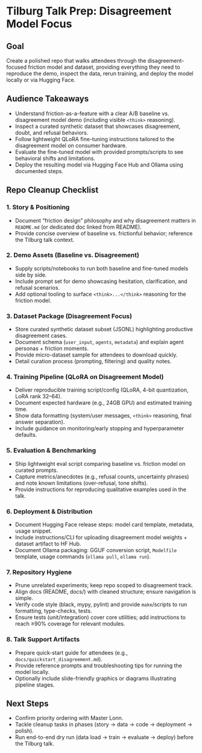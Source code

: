 # Tilburg Talk Prep: Disagreement Model Focus

## Goal

Create a polished repo that walks attendees through the disagreement-focused friction model and dataset, providing everything they need to reproduce the demo, inspect the data, rerun training, and deploy the model locally or via Hugging Face.

## Audience Takeaways

- Understand friction-as-a-feature with a clear A/B baseline vs. disagreement model demo (including visible `<think>` reasoning).
- Inspect a curated synthetic dataset that showcases disagreement, doubt, and refusal behaviors.
- Follow lightweight QLoRA fine-tuning instructions tailored to the disagreement model on consumer hardware.
- Evaluate the fine-tuned model with provided prompts/scripts to see behavioral shifts and limitations.
- Deploy the resulting model via Hugging Face Hub and Ollama using documented steps.

## Repo Cleanup Checklist

### 1. Story & Positioning

- Document “friction design” philosophy and why disagreement matters in `README.md` (or dedicated doc linked from README).
- Provide concise overview of baseline vs. frictionful behavior; reference the Tilburg talk context.

### 2. Demo Assets (Baseline vs. Disagreement)

- Supply scripts/notebooks to run both baseline and fine-tuned models side by side.
- Include prompt set for demo showcasing hesitation, clarification, and refusal scenarios.
- Add optional tooling to surface `<think>...</think>` reasoning for the friction model.

### 3. Dataset Package (Disagreement Focus)

- Store curated synthetic dataset subset (JSONL) highlighting productive disagreement cases.
- Document schema (`user_input`, `agents`, `metadata`) and explain agent personas + friction moments.
- Provide micro-dataset sample for attendees to download quickly.
- Detail curation process (prompting, filtering) and quality notes.

### 4. Training Pipeline (QLoRA on Disagreement Model)

- Deliver reproducible training script/config (QLoRA, 4-bit quantization, LoRA rank 32–64).
- Document expected hardware (e.g., 24GB GPU) and estimated training time.
- Show data formatting (system/user messages, `<think>` reasoning, final answer separation).
- Include guidance on monitoring/early stopping and hyperparameter defaults.

### 5. Evaluation & Benchmarking

- Ship lightweight eval script comparing baseline vs. friction model on curated prompts.
- Capture metrics/anecdotes (e.g., refusal counts, uncertainty phrases) and note known limitations (over-refusal, tone shifts).
- Provide instructions for reproducing qualitative examples used in the talk.

### 6. Deployment & Distribution

- Document Hugging Face release steps: model card template, metadata, usage snippet.
- Include instructions/CLI for uploading disagreement model weights + dataset artifact to HF Hub.
- Document Ollama packaging: GGUF conversion script, `Modelfile` template, usage commands (`ollama pull`, `ollama run`).

### 7. Repository Hygiene

- Prune unrelated experiments; keep repo scoped to disagreement track.
- Align docs (README, docs/) with cleaned structure; ensure navigation is simple.
- Verify code style (black, mypy, pylint) and provide `make`/scripts to run formatting, type-checks, tests.
- Ensure tests (unit/integration) cover core utilities; add instructions to reach ≥90% coverage for relevant modules.

### 8. Talk Support Artifacts

- Prepare quick-start guide for attendees (e.g., `docs/quickstart_disagreement.md`).
- Provide reference prompts and troubleshooting tips for running the model locally.
- Optionally include slide-friendly graphics or diagrams illustrating pipeline stages.

## Next Steps

- Confirm priority ordering with Master Lonn.
- Tackle cleanup tasks in phases (story → data → code → deployment → polish).
- Run end-to-end dry run (data load → train → evaluate → deploy) before the Tilburg talk.
